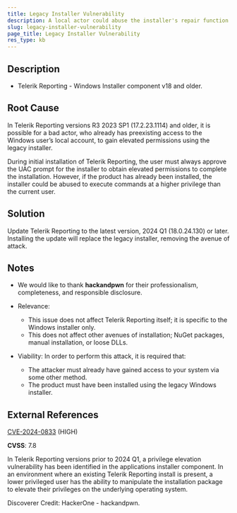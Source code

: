 ```yaml
---
title: Legacy Installer Vulnerability
description: A local actor could abuse the installer's repair function to gain elevated permissions.
slug: legacy-installer-vulnerability
page_title: Legacy Installer Vulnerability
res_type: kb
---
```


## Description

* Telerik Reporting - Windows Installer component v18 and older.

## Root Cause

In Telerik Reporting versions R3 2023 SP1 (17.2.23.1114) and older, it is possible for a bad actor, who already has preexisting access to the Windows user’s local account, to gain elevated permissions using the legacy installer.

During initial installation of Telerik Reporting, the user must always approve the UAC prompt for the installer to obtain elevated permissions to complete the installation. However, if the product has already been installed, the installer could be abused to execute commands at a higher privilege than the current user.

## Solution

Update Telerik Reporting to the latest version, 2024 Q1 (18.0.24.130) or later. Installing the update will replace the legacy installer, removing the avenue of attack.

## Notes

* We would like to thank __hackandpwn__ for their professionalism, completeness, and responsible disclosure.
* Relevance:

	+ This issue does not affect Telerik Reporting itself; it is specific to the Windows installer only.
	+ This does not affect other avenues of installation; NuGet packages, manual installation, or loose DLLs.

* Viability: In order to perform this attack, it is required that:

	+ The attacker must already have gained access to your system via some other method.
	+ The product must have been installed using the legacy Windows installer.

## External References

[CVE-2024-0833](https://www.cve.org/CVERecord?id=CVE-2024-0833) (HIGH)

**CVSS**: 7.8

In Telerik Reporting versions prior to 2024 Q1, a privilege elevation vulnerability has been identified in the applications installer component. In an environment where an existing Telerik Reporting install is present, a lower privileged user has the ability to manipulate the installation package to elevate their privileges on the underlying operating system.

Discoverer Credit: HackerOne - hackandpwn.
